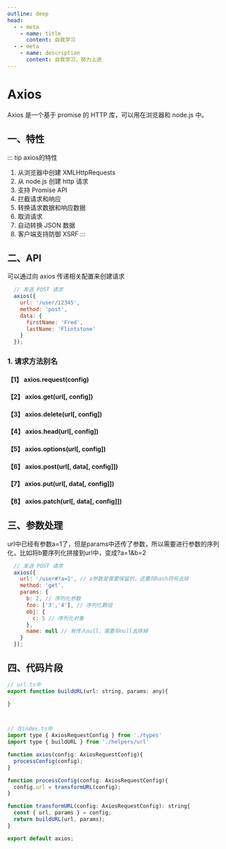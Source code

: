 ```yaml
---
outline: deep
head:
  - - meta
    - name: title
      content: 自我学习
  - - meta
    - name: description
      content: 自我学习，努力上进
---
```


# Axios
  Axios 是一个基于 promise 的 HTTP 库，可以用在浏览器和 node.js 中。

## 一、特性
  ::: tip axios的特性
  1. 从浏览器中创建 XMLHttpRequests
  2. 从 node.js 创建 http 请求
  3. 支持 Promise API
  4. 拦截请求和响应
  5. 转换请求数据和响应数据
  6. 取消请求
  7. 自动转换 JSON 数据
  8. 客户端支持防御 XSRF
  :::

## 二、API
  可以通过向 axios 传递相关配置来创建请求

  ```js
    // 发送 POST 请求
    axios({
      url: '/user/12345',
      method: 'post',
      data: {
        firstName: 'Fred',
        lastName: 'Flintstone'
      }
    });
  ```

  ### 1. 请求方法别名
  #### 【1】 axios.request(config)
  #### 【2】 axios.get(url[, config])
  #### 【3】 axios.delete(url[, config])
  #### 【4】 axios.head(url[, config])
  #### 【5】 axios.options(url[, config])
  #### 【6】 axios.post(url[, data[, config]])
  #### 【7】 axios.put(url[, data[, config]])
  #### 【8】 axios.patch(url[, data[, config]])


## 三、参数处理
  url中已经有参数a=1了，但是params中还传了参数，所以需要进行参数的序列化，比如将b要序列化拼接到url中，变成?a=1&b=2
  ```js
    // 发送 POST 请求
    axios({
      url: '/user#?a=1', // a参数是需要保留的，还要将hash符号去除
      method: 'get',
      params: {
        b: 2, // 序列化参数
        foo: ['3','4'], // 序列化数组
        obj: {
          c: 5 // 序列化对象
        },
        name: null // 有传入null，需要将null去除掉
      }
    });
  ```
  ## 四、代码片段
  ```js
  // url.ts中
  export function buildURL(url: string, params: any){

  }
  ```

  ```js
  ```

  ```js
  ```

  ```js
  // 在index.ts中
  import type { AxiosRequestConfig } from './types'
  import type { buildURL } from './helpers/url'

  function axios(config: AxiosRequestConfig){
    processConfig(config);
  }

  function processConfig(config: AxiosRequestConfig){
    config.url = transformURL(config);
  }

  function transformURL(config: AxiosRequestConfig): string{
    const { url, params } = config;
    return buildURL(url, params);
  }

  export default axios;
  ```


